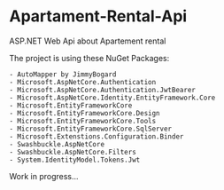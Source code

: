 # Apartament-Rental-Api
ASP.NET Web Api about Apartement rental

The project is using these NuGet Packages:
```
- AutoMapper by JimmyBogard
- Microsoft.AspNetCore.Authentication
- Microsoft.AspNetCore.Authentication.JwtBearer
- Microsoft.AspNetCore.Identity.EntityFramework.Core
- Microsoft.EntityFrameworkCore
- Microsoft.EntityFrameworkCore.Design
- Microsoft.EntityFrameworkCore.Tools
- Microsoft.EntityFrameworkCore.SqlServer
- Microsoft.Extenstions.Configuration.Binder
- Swashbuckle.AspNetCore
- Swashbuckle.AspNetCore.Filters
- System.IdentityModel.Tokens.Jwt

```

Work in progress...
